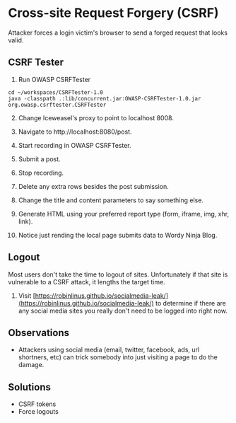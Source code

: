 # Cross-site Request Forgery (CSRF)

Attacker forces a login victim's browser to send a forged request that looks valid.

## CSRF Tester

1. Run OWASP CSRFTester

```
cd ~/workspaces/CSRFTester-1.0
java -classpath .:lib/concurrent.jar:OWASP-CSRFTester-1.0.jar org.owasp.csrftester.CSRFTester
```

2. Change Iceweasel's proxy to point to localhost 8008.

3. Navigate to http://localhost:8080/post.

4. Start recording in OWASP CSRFTester.

5. Submit a post.

6. Stop recording.

7. Delete any extra rows besides the post submission.

8. Change the title and content parameters to say something else.

9. Generate HTML using your preferred report type (form, iframe, img, xhr, link).

10. Notice just rending the local page submits data to Wordy Ninja Blog.

## Logout

Most users don't take the time to logout of sites. Unfortunately if that site is vulnerable to a CSRF attack, it lengths the target time.

1. Visit [https://robinlinus.github.io/socialmedia-leak/](https://robinlinus.github.io/socialmedia-leak/) to determine if there are any social media sites you really don't need to be logged into right now.

## Observations

* Attackers using social media (email, twitter, facebook, ads, url shortners, etc) can trick somebody into just visiting a page to do the damage.

## Solutions

* CSRF tokens
* Force logouts